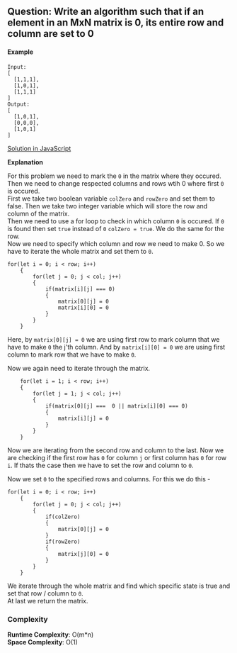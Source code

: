 ## Question: Write an algorithm such that if an element in an MxN matrix is 0, its entire row and column are set to 0

#### Example 
```
Input: 
[
  [1,1,1],
  [1,0,1],
  [1,1,1]
]
Output: 
[
  [1,0,1],
  [0,0,0],
  [1,0,1]
]
```

[Solution in JavaScript](/Array%20and%20Strings/Array/ZeroMatrix/ZeroMatrix.js)

**Explanation**

For this problem we need to mark the `0` in the matrix where they occured. Then we need to change respected columns and rows wtih 0 where first `0` is occured. <br>
First we take two boolean variable `colZero` and `rowZero` and set them to false. Then we take two integer variable which will store the row and column of the matrix. <br>
Then we need to use a for loop to check in which column `0` is occured. If `0` is found then set `true` instead of `0` `colZero = true`. We do the same for the row. <br>
Now we need to specify which column and row we need to make 0. So we have to iterate the whole matrix and set them to `0`. 

```
for(let i = 0; i < row; i++)
    {
        for(let j = 0; j < col; j++)
        {
            if(matrix[i][j] === 0)
            {
                matrix[0][j] = 0
                matrix[i][0] = 0
            }
        }
    }
```
Here, by `matrix[0][j] = 0` we are using first row to mark column that we have to make `0` the j'th column. And by `matrix[i][0] = 0` we are using first column to mark row that we have to make `0`. <br>

Now we again need to iterate through the matrix.
```
    for(let i = 1; i < row; i++)
    {
        for(let j = 1; j < col; j++)
        {
            if(matrix[0][j] ===  0 || matrix[i][0] === 0)
            {
                matrix[i][j] = 0
            }
        }
    }
```
Now we are iterating from the second row and column to the last. Now we are checking if the first row has `0` for column `j` or first column has `0` for row `i`. If thats the case then we have to set the row and column to `0`. <br>

Now we set `0` to the specified rows and columns. For this we do this - 
```
for(let i = 0; i < row; i++)
    {
        for(let j = 0; j < col; j++)
        {
            if(colZero)
            {
                matrix[0][j] = 0
            }
            if(rowZero)
            {
                matrix[j][0] = 0
            }
        }
    }
```

We iterate through the whole matrix and find which specific state is true and set that row / column to `0`. <br>
At last we return the matrix. 


### Complexity
**Runtime Complexity**: O(m*n) <br>
**Space Complexity**: O(1)